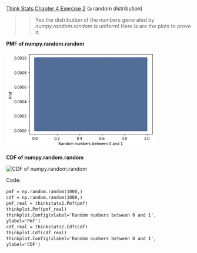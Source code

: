 [Think Stats Chapter 4 Exercise 2](http://greenteapress.com/thinkstats2/html/thinkstats2005.html#toc41) (a random distribution)

>> Yes the distribution of the numbers generated by *numpy.random.random* is uniform! Here is are the plots to prove it:


**PMF of numpy.random.random**

![PMF of numpy.random.random](/lessons/statistics//PMF_of_numpy.random.random.png) 

**CDF of numpy.random.random**

![CDF of numpy.random.random](/lessons/statistics//CDF_of_numpy.random.random.png) 

Code:
```
pmf = np.random.random(1000,)
cdf = np.random.random(1000,)
pmf_real = thinkstats2.Pmf(pmf)
thinkplot.Pmf(pmf_real)
thinkplot.Config(xlabel='Random numbers between 0 and 1', ylabel='Pmf')
cdf_real = thinkstats2.Cdf(cdf)
thinkplot.Cdf(cdf_real)
thinkplot.Config(xlabel='Random numbers between 0 and 1', ylabel='CDF')
```
